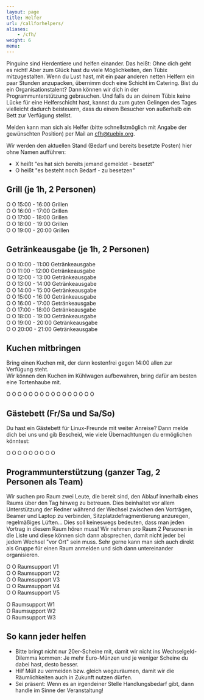 ```yaml
---
layout: page
title: Helfer
url: /callforhelpers/
aliases:
    - /cfh/
weight: 6
menu:
---
```


Pinguine sind Herdentiere und helfen einander. Das heißt: Ohne dich geht es
nicht! Aber zum Glück hast du viele Möglichkeiten, den Tübix mitzugestalten.
Wenn du Lust hast, mit ein paar anderen netten Helfern ein paar Stunden
anzupacken, übernimm doch eine Schicht im Catering. Bist du ein
Organisationstalent? Dann können wir dich in der Programmunterstützung
gebrauchen. Und falls du an deinem Tübix keine Lücke für eine Helferschicht
hast, kannst du zum guten Gelingen des Tages vielleicht dadurch beisteuern, dass
du einem Besucher von außerhalb ein Bett zur Verfügung stellst.


Melden kann man sich als Helfer (bitte schnellstmöglich mit Angabe der gewünschten Position)
per Mail an <a href="mailto:cfh@tuebix.org?subject=Helfer%20Tuebix">cfh@tuebix.org</a>.

Wir werden den aktuellen Stand (Bedarf und bereits besetzte Posten) hier ohne Namen aufführen:
- X heißt "es hat sich bereits jemand gemeldet - besetzt"
- O heißt "es besteht noch Bedarf - zu besetzen"

## Grill (je 1h, 2 Personen)

O O 15:00 - 16:00 Grillen<br/>
O O 16:00 - 17:00 Grillen<br/>
O O 17:00 - 18:00 Grillen<br/>
O O 18:00 - 19:00 Grillen<br/>
O O 19:00 - 20:00 Grillen<br/>

## Getränkeausgabe (je 1h, 2 Personen)

O O 10:00 - 11:00 Getränkeausgabe <br/>
O O 11:00 - 12:00 Getränkeausgabe <br/>
O O 12:00 - 13:00 Getränkeausgabe <br/>
O O 13:00 - 14:00 Getränkeausgabe <br/>
O O 14:00 - 15:00 Getränkeausgabe <br/>
O O 15:00 - 16:00 Getränkeausgabe <br/>
O O 16:00 - 17:00 Getränkeausgabe <br/>
O O 17:00 - 18:00 Getränkeausgabe <br/>
O O 18:00 - 19:00 Getränkeausgabe <br/>
O O 19:00 - 20:00 Getränkeausgabe <br/>
O O 20:00 - 21:00 Getränkeausgabe <br/>

## Kuchen mitbringen

Bring einen Kuchen mit, der dann kostenfrei gegen 14:00 allen zur Verfügung steht.<br/>
Wir können den Kuchen im Kühlwagen aufbewahren, bring dafür am besten eine Tortenhaube mit.

O O O O O O O O O O O O O O O O

<!-- TODO
## Kasse (je 2h, 1 Person)

O 10:00 - 12:00 Kasse<br/>
O 12:00 - 14:00 Kasse<br/>
O 14:00 - 16:00 Kasse<br/>
O 16:00 - 18:00 Kasse<br/>
-->

## Gästebett (Fr/Sa und Sa/So)

Du hast ein Gästebett für Linux-Freunde mit weiter Anreise? Dann melde dich bei
uns und gib Bescheid, wie viele Übernachtungen du ermöglichen könntest:

O O O O O O O O O

## Programmunterstützung (ganzer Tag, 2 Personen als Team)

Wir suchen pro Raum zwei Leute, die bereit sind, den Ablauf innerhalb eines
Raums über den Tag hinweg zu betreuen.
Dies beinhaltet vor allem Unterstützung der Redner während der Wechsel zwischen
den Vorträgen, Beamer und Laptop zu verbinden, Sitzplatzdefragmentierung
anzuregen, regelmäßiges Lüften...
Dies soll keineswegs bedeuten, dass man jeden Vortrag in diesem Raum hören muss!
Wir nehmen pro Raum 2 Personen in die Liste und diese können sich dann
absprechen, damit nicht jeder bei jedem Wechsel "vor Ort" sein muss.
Sehr gerne kann man sich auch direkt als Gruppe für einen Raum anmelden und sich
dann untereinander organisieren.

O O Raumsupport V1<br/>
O O Raumsupport V2<br/>
O O Raumsupport V3<br/>
O O Raumsupport V4<br/>
O O Raumsupport V5<br/>

O Raumsupport W1<br/>
O Raumsupport W2<br/>
O Raumsupport W3<br/>

## So kann jeder helfen

- Bitte bringt nicht nur 20er-Scheine mit, damit wir nicht ins
  Wechselgeld-Dilemma kommen: Je mehr Euro-Münzen und je weniger Scheine du
  dabei hast, desto besser.
- Hilf Müll zu vermeiden bzw. gleich wegzuräumen, damit wir die Räumlichkeiten
  auch in Zukunft nutzen dürfen.
- Sei präsent: Wenn es an irgendeiner Stelle Handlungsbedarf gibt, dann handle
  im Sinne der Veranstaltung!
